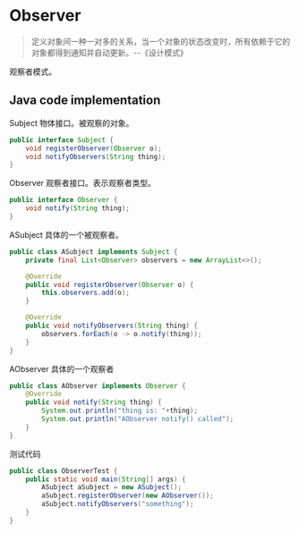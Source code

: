 # Observer
> 定义对象间一种一对多的关系，当一个对象的状态改变时，所有依赖于它的对象都得到通知并自动更新。--《设计模式》

观察者模式。

## Java code implementation

Subject 物体接口。被观察的对象。

```java
public interface Subject {
    void registerObserver(Observer o);
    void notifyObservers(String thing);
}
```

Observer 观察者接口。表示观察者类型。

```java
public interface Observer {
    void notify(String thing);
}
```

ASubject 具体的一个被观察者。

```java
public class ASubject implements Subject {
    private final List<Observer> observers = new ArrayList<>();

    @Override
    public void registerObserver(Observer o) {
        this.observers.add(o);
    }

    @Override
    public void notifyObservers(String thing) {
        observers.forEach(o -> o.notify(thing));
    }
}
```

AObserver 具体的一个观察者

```java
public class AObserver implements Observer {
    @Override
    public void notify(String thing) {
        System.out.println("thing is: "+thing);
        System.out.println("AObserver notify() called");
    }
}
```

测试代码

```java
public class ObserverTest {
    public static void main(String[] args) {
        ASubject aSubject = new ASubject();
        aSubject.registerObserver(new AObserver());
        aSubject.notifyObservers("something");
    }
}
```